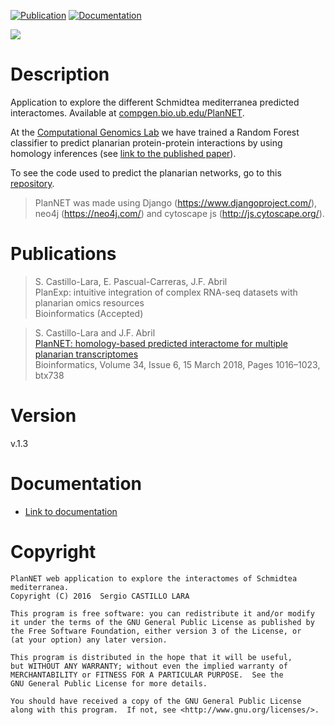 [![Publication](https://img.shields.io/badge/Published-Bioinformatics-informational.svg)](https://doi.org/10.1093/bioinformatics/btx738)
[![Documentation](https://img.shields.io/badge/-Documentation-informational.svg)](https://compgen.bio.ub.edu/documentation/PlanNET)

<a href="https://compgen.bio.ub.edu/PlanNET" target="_blank"><img src="project-logo.png"></a>

# Description
Application to explore the different Schmidtea mediterranea predicted interactomes. Available at [compgen.bio.ub.edu/PlanNET](https://compgen.bio.ub.edu/PlanNET).

At the [Computational Genomics Lab](https://compgen.bio.ub.edu) we have trained a Random Forest classifier to predict planarian protein-protein interactions by using homology inferences (see [link to the published paper](https://academic.oup.com/bioinformatics/article/34/6/1016/4657068)).

To see the code used to predict the planarian networks, go to this [repository](https://github.com/scastlara/PlanNET-software).

> PlanNET was made using Django (https://www.djangoproject.com/), neo4j (https://neo4j.com/) and cytoscape js (http://js.cytoscape.org/).

# Publications

> S. Castillo-Lara, E. Pascual-Carreras, J.F. Abril<br>
> PlanExp: intuitive integration of complex RNA-seq datasets with planarian omics resources<br>
> Bioinformatics (Accepted)<br>



> S. Castillo-Lara and J.F. Abril<br>
> [PlanNET: homology-based predicted interactome for multiple planarian transcriptomes](https://academic.oup.com/bioinformatics/article/34/6/1016/4657068)<br>
> Bioinformatics, Volume 34, Issue 6, 15 March 2018, Pages 1016–1023, btx738<br>


# Version
v.1.3

# Documentation

* [Link to documentation](https://compgen.bio.ub.edu/documentation/PlanNET)


# Copyright
```
PlanNET web application to explore the interactomes of Schmidtea mediterranea.
Copyright (C) 2016  Sergio CASTILLO LARA

This program is free software: you can redistribute it and/or modify
it under the terms of the GNU General Public License as published by
the Free Software Foundation, either version 3 of the License, or
(at your option) any later version.

This program is distributed in the hope that it will be useful,
but WITHOUT ANY WARRANTY; without even the implied warranty of
MERCHANTABILITY or FITNESS FOR A PARTICULAR PURPOSE.  See the
GNU General Public License for more details.

You should have received a copy of the GNU General Public License
along with this program.  If not, see <http://www.gnu.org/licenses/>.
```
